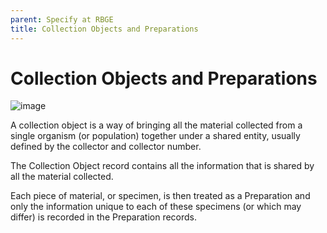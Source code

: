 ```yaml
---
parent: Specify at RBGE
title: Collection Objects and Preparations
---
```


# Collection Objects and Preparations


![image](https://user-images.githubusercontent.com/6713716/193096729-67c0a385-c252-4ffd-90fc-a9cb5ded9013.png)

A collection object is a way of bringing all the material collected from a single organism (or population) together under a shared entity, usually defined by the collector and collector number.

The Collection Object record contains all the information that is shared by all the material collected.

Each piece of material, or specimen, is then treated as a Preparation and only the information unique to each of these specimens (or which may differ) is recorded in the Preparation records.

